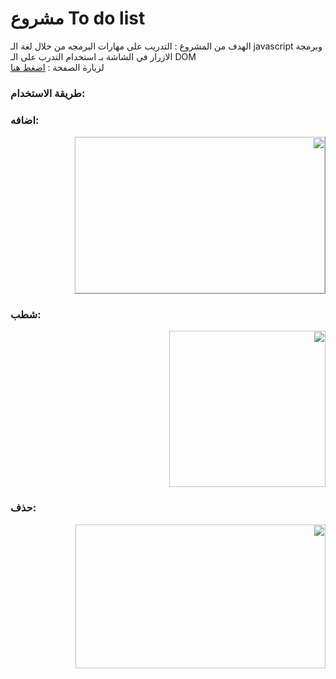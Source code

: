 



# مشروع To do list 


الهدف من المشروع :
التدريب على مهارات البرمجه من خلال لغة الـ javascript وبرمجة الازرار في الشاشة
بـ استخدام التدرب على الـ DOM  
لزيارة الصفحة : [اضغط هنا](https://fai98.github.io/FAYToDoList/)

<h3 > طريقة الاستخدام:</h3>
<h3> اضافه:</h3>
<div dir="rtl"><img src="https://github.com/fai98/FAYToDoList/assets/80738281/fd0042f2-ce31-4c3f-bad9-74893c73b31a" width="400" height="250" style="border-style: outset ;  border-width: 1px;"></div>
<h3> شطب:</h3>
<div dir="rtl"><img src="https://github.com/fai98/FAYToDoList/assets/80738281/a66fb494-551f-4d13-9534-6172d3e10c38" height="250"></div>

<h3> حذف:</h3>
  <div dir="rtl"><img src="https://github.com/fai98/FAYToDoList/assets/80738281/28864450-b119-4e40-a005-dca318c50b28" width="400" height="230"></div>

  
